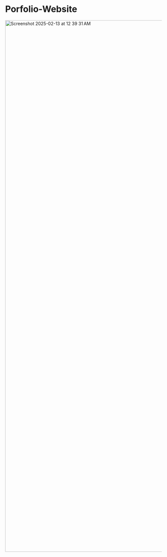 # Porfolio-Website
<img width="1710" alt="Screenshot 2025-02-13 at 12 39 31 AM" src="https://github.com/user-attachments/assets/32eec125-e1b8-43e9-9a1f-10a39e31f591" />
